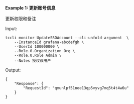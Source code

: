 **Example 1: 更新账号信息**

更新权限和备注

Input: 

```
tccli monitor UpdateSSOAccount --cli-unfold-argument  \
    --InstanceId grafana-abcdefgh \
    --UserId 100000000 \
    --Role.0.Organization Org \
    --Role.0.Role Admin \
    --Notes 授权该用户
```

Output: 
```
{
    "Response": {
        "RequestId": "qmunlpf51noe13qp5vyvg7mq5t4t4w6u"
    }
}
```

